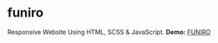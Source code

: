 # funiro

Responsive Website Using HTML, SCSS & JavaScript.
**Demo:** [FUNIRO](https://dstrizhakov.github.io/funiro/)

